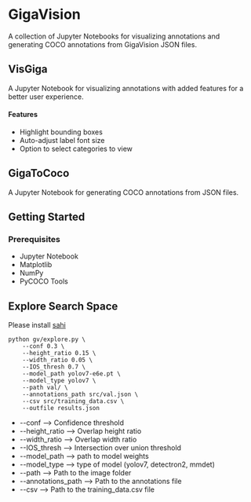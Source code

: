 # GigaVision

A collection of Jupyter Notebooks for visualizing annotations and generating COCO annotations from GigaVision JSON files.
## VisGiga 

A Jupyter Notebook for visualizing annotations with added features for a better user experience. 

#### Features
- Highlight bounding boxes
- Auto-adjust label font size
- Option to select categories to view

## GigaToCoco
A Jupyter Notebook for generating COCO annotations from JSON files. 

## Getting Started
### Prerequisites
- Jupyter Notebook
- Matplotlib
- NumPy
- PyCOCO Tools

## Explore Search Space
Please install [sahi](https://github.com/danial880/Sahi-Yolov7)
```
python gv/explore.py \
    --conf 0.3 \
    --height_ratio 0.15 \
    --width_ratio 0.05 \
    --IOS_thresh 0.7 \
    --model_path yolov7-e6e.pt \
    --model_type yolov7 \
    --path val/ \
    --annotations_path src/val.json \
    --csv src/training_data.csv \
    --outfile results.json
```
-  --conf --> Confidence threshold
-  --height_ratio --> Overlap height ratio
-  --width_ratio --> Overlap width ratio
-  --IOS_thresh --> Intersection over union threshold
-  --model_path --> path to model weights
-  --model_type --> type of model (yolov7, detectron2, mmdet)
-  --path --> Path to the image folder
-  --annotations_path --> Path to the annotations file
-  --csv --> Path to the training_data.csv file
